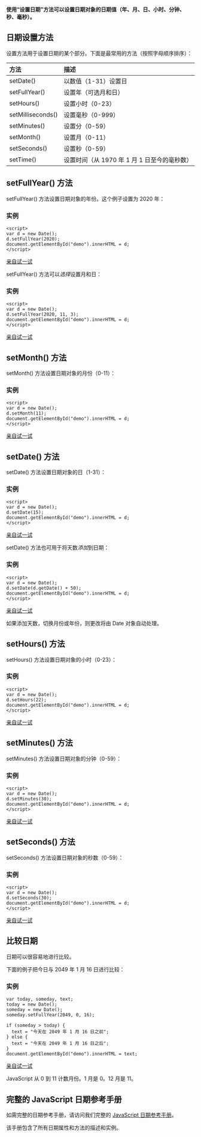 **使用“设置日期”方法可以设置日期对象的日期值（年、月、日、小时、分钟、秒、毫秒）。**

## 日期设置方法

设置方法用于设置日期的某个部分。下面是最常用的方法（按照字母顺序排序）：

| 方法              | 描述                                         |
| :---------------- | :------------------------------------------- |
| setDate()         | 以数值（1-31）设置日                         |
| setFullYear()     | 设置年（可选月和日）                         |
| setHours()        | 设置小时（0-23）                             |
| setMilliseconds() | 设置毫秒（0-999）                            |
| setMinutes()      | 设置分（0-59）                               |
| setMonth()        | 设置月（0-11）                               |
| setSeconds()      | 设置秒（0-59）                               |
| setTime()         | 设置时间（从 1970 年 1 月 1 日至今的毫秒数） |

## setFullYear() 方法

setFullYear() 方法设置日期对象的年份。这个例子设置为 2020 年：

### 实例

```
<script>
var d = new Date();
d.setFullYear(2020);
document.getElementById("demo").innerHTML = d;
</script>
```

[亲自试一试](https://www.w3school.com.cn/tiy/t.asp?f=js_date_setfullyear)

setFullYear() 方法可以*选择*设置月和日：

### 实例

```
<script>
var d = new Date();
d.setFullYear(2020, 11, 3);
document.getElementById("demo").innerHTML = d;
</script>
```

[亲自试一试](https://www.w3school.com.cn/tiy/t.asp?f=js_date_setfullyear_options)

## setMonth() 方法

setMonth() 方法设置日期对象的月份（0-11）：

### 实例

```
<script>
var d = new Date();
d.setMonth(11);
document.getElementById("demo").innerHTML = d;
</script>
```

[亲自试一试](https://www.w3school.com.cn/tiy/t.asp?f=js_date_setmonth)

## setDate() 方法

setDate() 方法设置日期对象的日（1-31）：

### 实例

```
<script>
var d = new Date();
d.setDate(15);
document.getElementById("demo").innerHTML = d;
</script>
```

[亲自试一试](https://www.w3school.com.cn/tiy/t.asp?f=js_date_setdate)

setDate() 方法也可用于将天数*添加*到日期：

### 实例

```
<script>
var d = new Date();
d.setDate(d.getDate() + 50);
document.getElementById("demo").innerHTML = d;
</script>
```

[亲自试一试](https://www.w3school.com.cn/tiy/t.asp?f=js_date_ahead)

如果添加天数，切换月份或年份，则更改将由 Date 对象自动处理。

## setHours() 方法

setHours() 方法设置日期对象的小时（0-23）：

### 实例

```
<script>
var d = new Date();
d.setHours(22);
document.getElementById("demo").innerHTML = d;
</script>
```

[亲自试一试](https://www.w3school.com.cn/tiy/t.asp?f=js_date_sethours)

## setMinutes() 方法

setMinutes() 方法设置日期对象的分钟（0-59）：

### 实例

```
<script>
var d = new Date();
d.setMinutes(30);
document.getElementById("demo").innerHTML = d;
</script>
```

[亲自试一试](https://www.w3school.com.cn/tiy/t.asp?f=js_date_setminutes)

## setSeconds() 方法

setSeconds() 方法设置日期对象的秒数（0-59）：

### 实例

```
<script>
var d = new Date();
d.setSeconds(30);
document.getElementById("demo").innerHTML = d;
</script>
```

[亲自试一试](https://www.w3school.com.cn/tiy/t.asp?f=js_date_setseconds)

## 比较日期

日期可以很容易地进行比较。

下面的例子把今日与 2049 年 1 月 16 日进行比较：

### 实例

```
var today, someday, text;
today = new Date();
someday = new Date();
someday.setFullYear(2049, 0, 16);

if (someday > today) {
  text = "今天在 2049 年 1 月 16 日之前";
} else {
  text = "今天在 2049 年 1 月 16 日之后";
}
document.getElementById("demo").innerHTML = text;
```

[亲自试一试](https://www.w3school.com.cn/tiy/t.asp?f=js_date_compare)

JavaScript 从 0 到 11 计数月份。1 月是 0。12 月是 11。

## 完整的 JavaScript 日期参考手册

如需完整的日期参考手册，请访问我们完整的 [JavaScript 日期参考手册](https://www.w3school.com.cn/jsref/jsref_obj_date.asp)。

该手册包含了所有日期属性和方法的描述和实例。